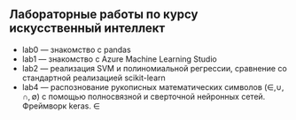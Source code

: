 ## Лабораторные работы по курсу искусственный интеллект

- lab0 — знакомство с pandas
- lab1 — знакомство с Azure Machine Learning Studio
- lab2 — реализация SVM и полиномиальной регрессии, сравнение со стандартной реализацией scikit-learn
- lab4 — распознование рукописных математических символов ($\in, \cup, \cap, \emptyset$) с помощью полносвязной и сверточной нейронных сетей. Фреймворк keras. &in;

